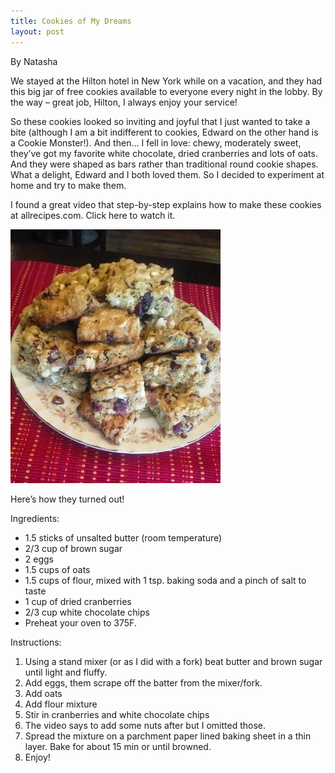 ```yaml
---
title: Cookies of My Dreams
layout: post
---
```

By Natasha

We stayed at the Hilton hotel in New York while on a vacation, and they
had this big jar of free cookies available to everyone every night in
the lobby. By the way – great job, Hilton, I always enjoy your service!

So these cookies looked so inviting and joyful that I just wanted to
take a bite (although I am a bit indifferent to cookies, Edward on the
other hand is a Cookie Monster!). And then… I fell in love: chewy,
moderately sweet, they’ve got my favorite white chocolate, dried
cranberries and lots of oats. And they were shaped as bars rather than
traditional round cookie shapes. What a delight, Edward and I both loved
them. So I decided to experiment at home and try to make them.

I found a great video that step-by-step explains how to make these
cookies at allrecipes.com. Click here to watch it.

![Cookies](/img/image-1399850367499.png)

Here’s how they turned out!

Ingredients:

-   1.5 sticks of unsalted butter (room temperature)
-   2/3 cup of brown sugar
-   2 eggs
-   1.5 cups of oats
-   1.5 cups of flour, mixed with 1 tsp. baking soda and a pinch of salt to taste
-   1 cup of dried cranberries
-   2/3 cup white chocolate chips
-   Preheat your oven to 375F.

Instructions:

1.  Using a stand mixer (or as I did with a fork) beat butter and brown sugar until light and fluffy.
2.  Add eggs, them scrape off the batter from the mixer/fork.
3.  Add oats
4.  Add flour mixture
5.  Stir in cranberries and white chocolate chips
6.  The video says to add some nuts after but I omitted those.
7.  Spread the mixture on a parchment paper lined baking sheet in a thin layer. Bake for about 15 min or until browned.
8.  Enjoy!
